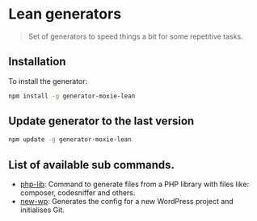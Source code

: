 # Lean generators

> Set of generators to speed things a bit for some repetitive tasks.

## Installation

To install the generator:

```bash
npm install -g generator-moxie-lean
```

## Update generator to the last version
    
```bash
npm update -g generator-moxie-lean
```

## List of available sub commands.

- [php-lib](https://github.com/moxie-leean/generators/tree/master/generators/php-lib): Command to generate files from a PHP library with files like: composer, codesniffer and others.
- [new-wp](https://github.com/moxie-leean/generators/tree/master/generators/new-wp): Generates the config for a new WordPress project and initialises Git.
